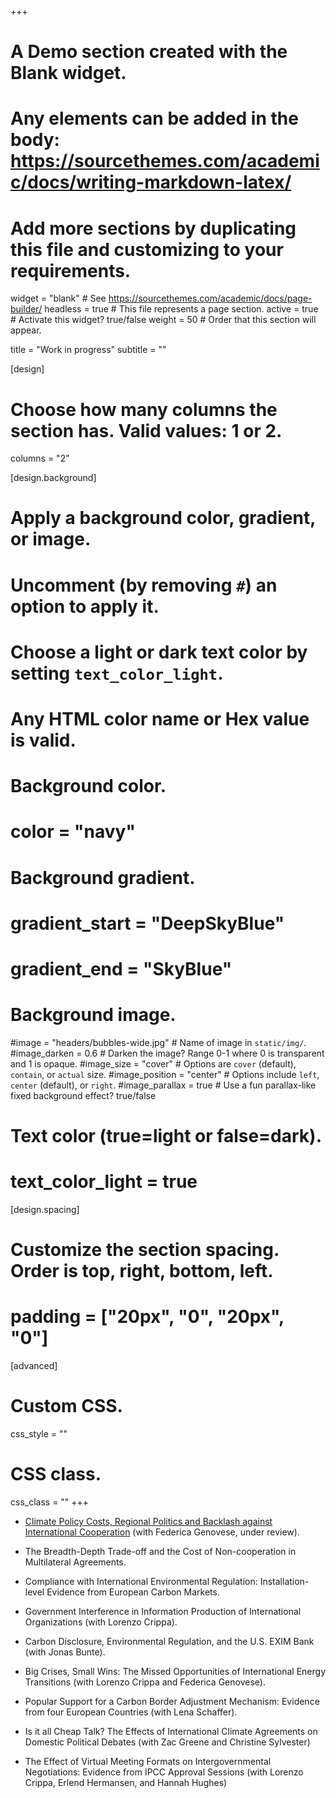 +++
# A Demo section created with the Blank widget.
# Any elements can be added in the body: https://sourcethemes.com/academic/docs/writing-markdown-latex/
# Add more sections by duplicating this file and customizing to your requirements.

widget = "blank"  # See https://sourcethemes.com/academic/docs/page-builder/
headless = true  # This file represents a page section.
active = true  # Activate this widget? true/false
weight = 50  # Order that this section will appear.

title = "Work in progress"
subtitle = ""

[design]
  # Choose how many columns the section has. Valid values: 1 or 2.
  columns = "2"

[design.background]
  # Apply a background color, gradient, or image.
  #   Uncomment (by removing `#`) an option to apply it.
  #   Choose a light or dark text color by setting `text_color_light`.
  #   Any HTML color name or Hex value is valid.

  # Background color.
  # color = "navy"
  
  # Background gradient.
  # gradient_start = "DeepSkyBlue"
  # gradient_end = "SkyBlue"
  
  # Background image.
  #image = "headers/bubbles-wide.jpg"  # Name of image in `static/img/`.
  #image_darken = 0.6  # Darken the image? Range 0-1 where 0 is transparent and 1 is opaque.
  #image_size = "cover"  #  Options are `cover` (default), `contain`, or `actual` size.
  #image_position = "center"  # Options include `left`, `center` (default), or `right`.
  #image_parallax = true  # Use a fun parallax-like fixed background effect? true/false

  # Text color (true=light or false=dark).
  # text_color_light = true

[design.spacing]
  # Customize the section spacing. Order is top, right, bottom, left.
  # padding = ["20px", "0", "20px", "0"]

[advanced]
 # Custom CSS. 
 css_style = ""
 
 # CSS class.
 css_class = ""
+++

- [Climate Policy Costs, Regional Politics and Backlash against International Cooperation](https://osf.io/qb5fw) (with Federica Genovese, under review).

- The Breadth-Depth Trade-off and the Cost of Non-cooperation in Multilateral Agreements.

- Compliance with International Environmental Regulation: Installation-level Evidence from European Carbon Markets.

- Government Interference in Information Production of International Organizations (with Lorenzo Crippa).

- Carbon Disclosure, Environmental Regulation, and the U.S. EXIM Bank (with Jonas Bunte).

- Big Crises, Small Wins: The Missed Opportunities of International Energy Transitions (with Lorenzo Crippa and Federica Genovese).

- Popular Support for a Carbon Border Adjustment Mechanism: Evidence from four European Countries (with Lena Schaffer).

- Is it all Cheap Talk? The Effects of International Climate Agreements on Domestic Political Debates (with Zac Greene and Christine Sylvester)

- The Effect of Virtual Meeting Formats on Intergovernmental Negotiations: Evidence from IPCC Approval Sessions (with Lorenzo Crippa, Erlend Hermansen, and Hannah Hughes)